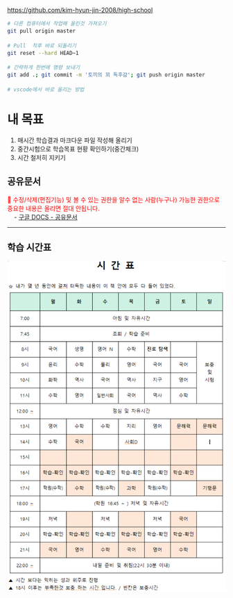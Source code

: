 https://github.com/kim-hyun-jin-2008/high-school

```bash
# 다른 컴퓨터에서 작업해 올린것 가져오기
git pull origin master

# Pull  직후 바로 되돌리기
git reset --hard HEAD~1

# 간략하게 한번에 명령 보내기
git add .; git commit -m '토끼의 꾀 독후감'; git push origin master

# vscode에서 바로 올리는 방법
```

# 내 목표
1. 매시간 학습결과 마크다운 파일 작성해 올리기
1. 중간시험으로 학습목표 현황 확인하기(중간체크)
1. 시간 철저히 지키기

## 공유문서
<font color='red'>📌 수정/삭제(편집기능) 및 볼 수 있는 권한을 알수 없는 사람(누구나) 가능한 권한으로 중요한 내용은 올리면 절대 안됩니다.</font><br>
&nbsp; &nbsp; - <a href="https://docs.google.com/document/d/1IVXb8VKmlmw0_l-8GnZFF3ZirjNPWK85rdjSCU1SmPU/edit?tab=t.0" target="_blank">구글 DOCS - 공유문서</a>

<hr>

## 학습 시간표
<img src="최소목표/시간표/시간표-1.png">

